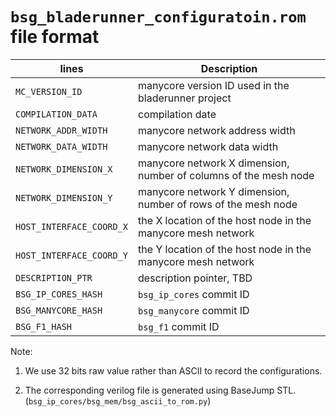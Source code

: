 # `bsg_bladerunner_configuratoin.rom` file format

| lines                     | Description |
| ---------------------     | ----------- |
| `MC_VERSION_ID`           | manycore version ID used in the bladerunner project |
| `COMPILATION_DATA`        | compilation date|
| `NETWORK_ADDR_WIDTH`      | manycore network address width |
| `NETWORK_DATA_WIDTH`      | manycore network data width |
| `NETWORK_DIMENSION_X`     | manycore network X dimension, number of columns of the mesh node |
| `NETWORK_DIMENSION_Y`     | manycore network Y dimension, number of rows of the mesh node |
| `HOST_INTERFACE_COORD_X`  | the X location of the host node in the manycore mesh network |
| `HOST_INTERFACE_COORD_Y`  | the Y location of the host node in the manycore mesh network |
| `DESCRIPTION_PTR`         | description pointer, TBD |
| `BSG_IP_CORES_HASH`       | `bsg_ip_cores` commit ID |
| `BSG_MANYCORE_HASH`       | `bsg_manycore` commit ID |
| `BSG_F1_HASH`             | `bsg_f1` commit ID |


Note: 

1) We use 32 bits raw value rather than ASCII to record the configurations.

2) The corresponding verilog file is generated using BaseJump STL. (`bsg_ip_cores/bsg_mem/bsg_ascii_to_rom.py`)

